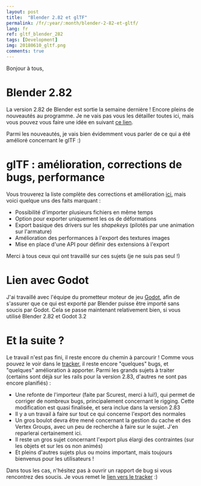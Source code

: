 ```yaml
---
layout: post
title:  "Blender 2.82 et glTF"
permalink: /fr/:year/:month/blender-2-82-et-gltf/
lang: fr
ref: gltf_blender_282
tags: [Development]
img: 20180610_gltf.png
comments: true
---
```


Bonjour à tous,

# Blender 2.82

La version 2.82 de Blender est sortie la semaine dernière !
Encore pleins de nouveautés au programme. Je ne vais pas vous les détailler toutes ici, mais vous pouvez vous faire une idée en suivant [ce lien][1].

Parmi les nouveautés, je vais bien évidemment vous parler de ce qui a été amélioré concernant le glTF :)

# glTF : amélioration, corrections de bugs, performance


Vous trouverez la liste complète des corrections et amélioration [ici][2], mais voici quelque uns des faits marquant :

* Possibilité d'importer plusieurs fichiers en même temps
* Option pour exporter uniquement les os de déformations
* Export basique des drivers sur les _shapekeys_ (pilotés par une animation sur l'armature)
* Amélioration des performances à l'export des textures images
* Mise en place d'une API pour définir des extensions à l'export

Merci à tous ceux qui ont travaillé sur ces sujets (je ne suis pas seul !)

# Lien avec Godot

J'ai travaillé avec l'équipe du prometteur moteur de jeu [Godot][3], afin de s'assurer que ce qui est exporté par Blender puisse être importé sans soucis par Godot. Cela se passe maintenant relativement bien, si vous utilisé Blender 2.82 et Godot 3.2  


# Et la suite ?

Le travail n'est pas fini, il reste encore du chemin à parcourir ! Comme vous pouvez le voir dans le [tracker][4], il reste encore "quelques" bugs, et "quelques" amélioration à apporter. Parmi les grands sujets à traiter (certains sont déjà sur les rails pour la version 2.83, d'autres ne sont pas encore planifiés) :

* Une refonte de l'importeur (faite par Scurest, merci à lui!), qui permet de corriger de nombreux bugs, principalement concernant le rigging. Cette modification est quasi finalisée, et sera inclue dans la version 2.83
* Il y a un travail à faire sur tout ce qui concerne l'export des normales
* Un gros boulot devra être mené concernant la gestion du cache et des Vertex Groups, avec un peu de recherche à faire sur le sujet. J'en reparlerai certainement ici.
* Il reste un gros sujet concernant l'export plus élargi des contraintes (sur les objets et sur les os non animés)
* Et pleins d'autres sujets plus ou moins important, mais toujours bienvenus pour les utilisateurs !


Dans tous les cas, n'hésitez pas à ouvrir un rapport de bug si vous rencontrez des soucis. Je vous remet le [lien vers le tracker][4] :)


[1]: https://www.blender.org/download/releases/2-82/
[2]: https://wiki.blender.org/wiki/Reference/Release_Notes/2.82/Import_%26_Export#glTF
[3]: https://godotengine.org/
[4]: https://github.com/KhronosGroup/glTF-Blender-IO/
